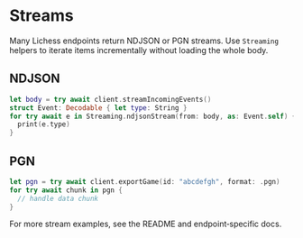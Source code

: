 # Streams

Many Lichess endpoints return NDJSON or PGN streams. Use ``Streaming``
helpers to iterate items incrementally without loading the whole body.

## NDJSON

```swift
let body = try await client.streamIncomingEvents()
struct Event: Decodable { let type: String }
for try await e in Streaming.ndjsonStream(from: body, as: Event.self) {
  print(e.type)
}
```

## PGN

```swift
let pgn = try await client.exportGame(id: "abcdefgh", format: .pgn)
for try await chunk in pgn { 
  // handle data chunk
}
```

For more stream examples, see the README and endpoint‑specific docs.

